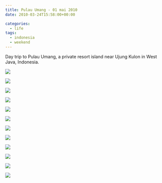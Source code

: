 ```yaml
---
title: Pulau Umang - 01 mai 2010
date: 2010-03-24T15:58:00+00:00

categories:
  - life
tags:
  - indonesia
  - weekend
---
```

Day trip to Pulau Umang, a private resort island near Ujung Kulon in West Java, Indonesia.

![](assets/media/20100501-007.jpg)

![](assets/media/20100501-011.jpg)

![](assets/media/20100501-016.jpg)

![](assets/media/20100501-023.jpg)

![](assets/media/20100501-025.jpg)

![](assets/media/20100501-028.jpg)

![](assets/media/20100501-057.jpg)

![](assets/media/20100501-064.jpg)

![](assets/media/20100501-069.jpg)

![](assets/media/20100501-079.jpg)

![](assets/media/20100501-101.jpg)

![](assets/media/20100501-106.jpg)